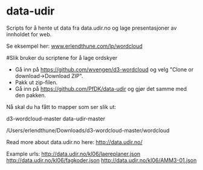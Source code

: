 # data-udir

Scripts for å hente ut data fra data.udir.no og lage presentasjoner av innholdet for web.

Se eksempel her: www.erlendthune.com/lp/wordcloud

#Slik bruker du scriptene for å lage ordskyer
- Gå inn på https://github.com/wvengen/d3-wordcloud og velg "Clone or download->Download ZIP".
- Pakk ut zip-filen.
- Gå inn på https://github.com/PfDK/data-udir og gjør det samme med den pakken.

Nå skal du ha fått to mapper som ser slik ut:

d3-wordcloud-master
data-udir-master

/Users/erlendthune/Downloads/d3-wordcloud-master/wordcloud

Read more about data.udir.no here: http://data.udir.no/

Example urls:
http://data.udir.no/kl06/laereplaner.json
http://data.udir.no/kl06/fagkoder.json
http://data.udir.no/kl06/AMM3-01.json
